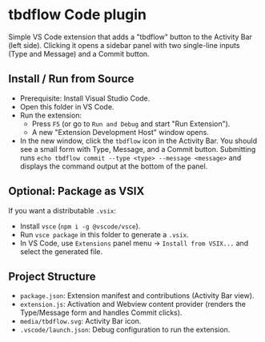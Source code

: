 # tbdflow Code plugin

Simple VS Code extension that adds a "tbdflow" button to the Activity Bar (left side). Clicking it opens a sidebar panel with two single-line inputs (Type and Message) and a Commit button.

## Install / Run from Source

- Prerequisite: Install Visual Studio Code.
- Open this folder in VS Code.
- Run the extension:
  - Press `F5` (or go to `Run and Debug` and start "Run Extension").
  - A new "Extension Development Host" window opens.
- In the new window, click the `tbdflow` icon in the Activity Bar. You should see a small form with Type, Message, and a Commit button. Submitting runs `echo tbdflow commit --type <type> --message <message>` and displays the command output at the bottom of the panel.

## Optional: Package as VSIX

If you want a distributable `.vsix`:

- Install `vsce` (`npm i -g @vscode/vsce`).
- Run `vsce package` in this folder to generate a `.vsix`.
- In VS Code, use `Extensions` panel menu → `Install from VSIX...` and select the generated file.

## Project Structure

- `package.json`: Extension manifest and contributions (Activity Bar view).
- `extension.js`: Activation and Webview content provider (renders the Type/Message form and handles Commit clicks).
- `media/tbdflow.svg`: Activity Bar icon.
- `.vscode/launch.json`: Debug configuration to run the extension.
